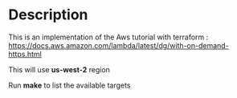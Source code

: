 # Description

This is an implementation of the Aws tutorial with terraform : https://docs.aws.amazon.com/lambda/latest/dg/with-on-demand-https.html

This will use **us-west-2** region

Run **make** to list the available targets
